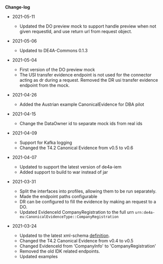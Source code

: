 **Change-log**

- 2021-05-11
  - Updated the DO preview mock to support handle preview when not given requestId, and use return url from request object.
- 2021-05-06
  - Updated to DE4A-Commons 0.1.3
- 2021-05-04
  - First version of the DO preview mock
  - The USI transfer evidence endpoint is not used for the connector acting as dr during a request.
  Removed the DR usi transfer evidence endpoint from the mock.
- 2021-04-26
    - Added the Austrian example CanonicalEvidence for DBA pilot
- 2021-04-15
    - Change the DataOwner id to separate mock ids from real ids
- 2021-04-09 
    - Support for Kafka logging
    - Changed the T4.2 Canonical Evidence from v0.5 to v0.6

- 2021-04-07
    - Updated to support the latest version of de4a-iem
    - Added support to build to war instead of jar

- 2021-03-31
    - Split the interfaces into profiles, allowing them to be run separately.
    - Made the endpoint paths configurable
    - DR can be configured to fill the evidence by making an request to a DO.
    - Updated EvidenceId CompanyRegistration to the full urn `urn:de4a-eu:CanonicalEvidenceType::CompanyRegistration`

- 2021-03-24
    - Updated to the latest xml-schema [definition](https://github.com/de4a-wp5/xml-schemas/tree/ef08001696bac65cbf71c84726d3e0aa48a8579a).
    - Changed the T4.2 Canonical Evidence from v0.4 to v0.5
    - Changed EvidenceId from 'CompanyInfo' to 'CompanyRegistration'
    - Removed the old IDK related endpoints.
    - Updated examples

